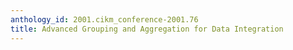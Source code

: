 ```yaml
---
anthology_id: 2001.cikm_conference-2001.76
title: Advanced Grouping and Aggregation for Data Integration
---
```

